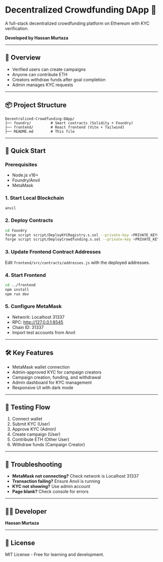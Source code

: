 # Decentralized Crowdfunding DApp 🚀

A full-stack decentralized crowdfunding platform on Ethereum with KYC verification.

**Developed by Hassan Murtaza**

---

## 🌟 Overview

- Verified users can create campaigns
- Anyone can contribute ETH
- Creators withdraw funds after goal completion
- Admin manages KYC requests

---

## 📦 Project Structure

```
Decentralized-Crowdfunding-DApp/
├── foundry/         # Smart contracts (Solidity + Foundry)
├── frontend/        # React frontend (Vite + Tailwind)
├── README.md        # This file
```

---

## 🚀 Quick Start

### Prerequisites

- Node.js v16+
- Foundry/Anvil
- MetaMask

### 1. Start Local Blockchain

```bash
anvil
```

### 2. Deploy Contracts

```bash
cd foundry
forge script script/DeployKYCRegistry.s.sol --private-key <PRIVATE_KEY> --rpc-url http://127.0.0.1:8545 --broadcast
forge script script/DeployCrowdfunding.s.sol --private-key <PRIVATE_KEY> --rpc-url http://127.0.0.1:8545 --broadcast
```

### 3. Update Frontend Contract Addresses

Edit `frontend/src/contracts/addresses.js` with the deployed addresses.

### 4. Start Frontend

```bash
cd ../frontend
npm install
npm run dev
```

### 5. Configure MetaMask

- Network: Localhost 31337
- RPC: http://127.0.0.1:8545
- Chain ID: 31337
- Import test accounts from Anvil

---

## 🛠️ Key Features

- MetaMask wallet connection
- Admin-approved KYC for campaign creators
- Campaign creation, funding, and withdrawal
- Admin dashboard for KYC management
- Responsive UI with dark mode

---

## 🧪 Testing Flow

1. Connect wallet
2. Submit KYC (User)
3. Approve KYC (Admin)
4. Create campaign (User)
5. Contribute ETH (Other User)
6. Withdraw funds (Campaign Creator)

---

## 🐛 Troubleshooting

- **MetaMask not connecting?** Check network is Localhost 31337
- **Transaction failing?** Ensure Anvil is running
- **KYC not showing?** Use admin account
- **Page blank?** Check console for errors

---

## 👨‍💻 Developer

**Hassan Murtaza**

---

## 📄 License

MIT License - Free for learning and development.
